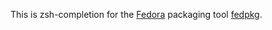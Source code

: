 This is zsh-completion for the [Fedora](http://www.fedoraproject.org) packaging
tool [fedpkg](https://fedorahosted.org/fedpkg/).
